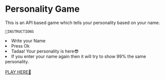 # Personality Game
This is an API based game which tells your personality based on your name.

	📍INSTRUCTIONS
	
<li>Write your Name</li>
<li>Press Ok</li>
<li>Tadaa! Your personality is here😎</li>
<li>If you enter your name again then it will try to show 99% the same personality.</li>
<br>
<a href="https://personality-game.netlify.app/">PLAY HERE👋</a>
